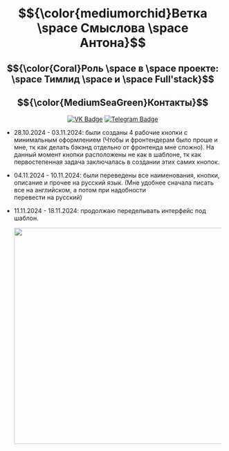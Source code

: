 <div align = "center">
  
# $${\color{mediumorchid}Ветка \space Смыслова \space Антона}$$
<!-- ## $${\color{lightblue}Здесь \space будет \space отображена \space проделанная \space мною \space работа}$ -->
## $${\color{Coral}Роль \space в \space проекте: \space Тимлид \space и \space Full'stack}$$


<div align="center">
  
## $${\color{MediumSeaGreen}Контакты}$$
[![VK Badge](https://img.shields.io/badge/VK-%40anthony__winchester-blue?style=for-the-badge&logo=vk)](https://vk.com/anthony_winchester)
[![Telegram Badge](https://img.shields.io/badge/Telegram-%40anthony__winchester-blue?style=for-the-badge&logo=telegram)](https://t.me/anthony_winchester)

</div>
</div>

<div>
  
- 28.10.2024 - 03.11.2024: были созданы 4 рабочие кнопки с минимальным оформлением (Чтобы и фронтендерам было проше и мне, тк как делать бэкэнд отдельно от фронтенда мне сложно). На      данный момент кнопки расположены не как в шаблоне, тк как первостепенная задача заключалась в создании этих самих кнопок.
  
- 04.11.2024 - 10.11.2024: были переведены все наименования, кнопки, описание и прочее на русский язык. (Мне удобнее сначала писать все на английском, а потом при надобности       
    перевести на русский)
  
- 11.11.2024 - 18.11.2024: продолжаю переделывать интерфейс под шаблон.
  <div align = "center">
    
  <img src = "https://res.craft.do/user/full/b6c93108-d581-6846-eab3-18300fa896a6/doc/a509f6c3-277d-9d39-203d-b5d5d69a1663/E83818F9-F341-43D2-AADD-A0165D667872_2/KmjuD9ZclRzmJPWyA885rMRF1t9AFr2oyvXe3ye1Qhgz/Screenshot%202024-11-16%20at%206.17.12PM.png" width = "500" height = "500">

  </div>

  
</div>
